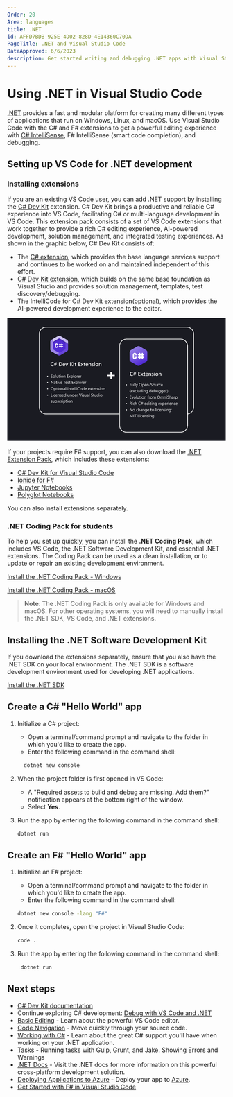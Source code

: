 ```yaml
---
Order: 20
Area: languages
title: .NET
id: AFFD7BDB-925E-4D02-828D-4E14360C70DA
PageTitle: .NET and Visual Studio Code
DateApproved: 6/6/2023
description: Get started writing and debugging .NET apps with Visual Studio Code.
---
```


# Using .NET in Visual Studio Code

[.NET](https://dotnet.microsoft.com) provides a fast and modular platform for creating many different types of applications that run on Windows, Linux, and macOS. Use Visual Studio Code with the C# and F# extensions to get a powerful editing experience with [C# IntelliSense](https://learn.microsoft.com/visualstudio/ide/visual-csharp-intellisense), F# IntelliSense (smart code completion), and debugging.

## Setting up VS Code for .NET development

### Installing extensions

If you are an existing VS Code user, you can add .NET support by installing the [C# Dev Kit](https://marketplace.visualstudio.com/items?itemName=ms-dotnettools.csdevkit) extension. C# Dev Kit brings a productive and reliable C# experience into VS Code, facilitating C# or multi-language development in VS Code. This extension pack consists of a set of VS Code extensions that work together to provide a rich C# editing experience, AI-powered development, solution management, and integrated testing experiences. As shown in the graphic below, C# Dev Kit consists of:

- The [C# extension](https://marketplace.visualstudio.com/items?itemName=ms-dotnettools.csharp), which provides the base language services support and continues to be worked on and maintained independent of this effort.
- [C# Dev Kit extension](https://marketplace.visualstudio.com/items?itemName=ms-dotnettools.csdevkit), which builds on the same base foundation as Visual Studio and provides solution management, templates, test discovery/debugging.
- The IntelliCode for C# Dev Kit extension(optional), which provides the AI-powered development experience to the editor.

![C# Dev Kit extension](images/csharp/csharp-devkit.png)

If your projects require F# support, you can also download the [.NET Extension Pack](https://marketplace.visualstudio.com/items?itemName=ms-dotnettools.vscode-dotnet-pack), which includes these extensions:

- [C# Dev Kit for Visual Studio Code](https://marketplace.visualstudio.com/items?itemName=ms-dotnettools.csdevkit)
- [Ionide for F#](https://marketplace.visualstudio.com/items?itemName=Ionide.Ionide-fsharp)
- [Jupyter Notebooks](https://marketplace.visualstudio.com/items?itemName=ms-toolsai.jupyter)
- [Polyglot Notebooks](https://marketplace.visualstudio.com/items?itemName=ms-dotnettools.dotnet-interactive-vscode)

You can also install extensions separately.

### .NET Coding Pack for students

To help you set up quickly, you can install the **.NET Coding Pack**, which includes VS Code, the .NET Software Development Kit, and essential .NET extensions. The Coding Pack can be used as a clean installation, or to update or repair an existing development environment.

<a class="install-extension-btn" onclick="pushCodingPackEvent('dotnet', 'win')" href="https://aka.ms/dotnet-coding-pack-win">Install the .NET Coding Pack - Windows</a>

<a class="install-extension-btn" onclick="pushCodingPackEvent('dotnet', 'mac')" href="https://aka.ms/dotnet-coding-pack-mac">Install the .NET Coding Pack - macOS</a><br />

> **Note**: The .NET Coding Pack is only available for Windows and macOS. For other operating systems, you will need to manually install the .NET SDK, VS Code, and .NET extensions.

## Installing the .NET Software Development Kit

If you download the extensions separately, ensure that you also have the .NET SDK on your local environment. The .NET SDK is a software development environment used for developing .NET applications.

<a class="install-extension-btn" href="https://aka.ms/vscDocs/dotnet/download">Install the .NET SDK</a>

## Create a C# "Hello World" app

1. Initialize a C# project:

   - Open a terminal/command prompt and navigate to the folder in which you'd like to create the app.
   - Enter the following command in the command shell:

   ```bat
     dotnet new console
   ```

2. When the project folder is first opened in VS Code:

   - A "Required assets to build and debug are missing. Add them?" notification appears at the bottom right of the window.
   - Select **Yes**.

3. Run the app by entering the following command in the command shell:

   ```bat
   dotnet run
   ```

## Create an F# "Hello World" app

1. Initialize an F# project:

   - Open a terminal/command prompt and navigate to the folder in which you'd like to create the app.
   - Enter the following command in the command shell:

   ```bat
   dotnet new console -lang "F#"
   ```

2. Once it completes, open the project in Visual Studio Code:

   ```bat
   code .
   ```

3. Run the app by entering the following command in the command shell:

   ```bat
    dotnet run
   ```

## Next steps

- [C# Dev Kit documentation](/docs/csharp/get-started.md)
- Continue exploring C# development: [Debug with VS Code and .NET](https://learn.microsoft.com/dotnet/core/tutorials/debugging-with-visual-studio-code)
- [Basic Editing](/docs/editor/codebasics.md) - Learn about the powerful VS Code editor.
- [Code Navigation](/docs/editor/editingevolved.md) - Move quickly through your source code.
- [Working with C#](/docs/languages/csharp.md) - Learn about the great C# support you'll have when working on your .NET application.
- [Tasks](/docs/editor/tasks.md) - Running tasks with Gulp, Grunt, and Jake. Showing Errors and Warnings
- [.NET Docs](https://learn.microsoft.com/dotnet) - Visit the .NET docs for more information on this powerful cross-platform development solution.
- [Deploying Applications to Azure](/docs/azure/deployment.md) - Deploy your app to [Azure](https://azure.microsoft.com).
- [Get Started with F# in Visual Studio Code](https://learn.microsoft.com/dotnet/fsharp/get-started/get-started-vscode)

